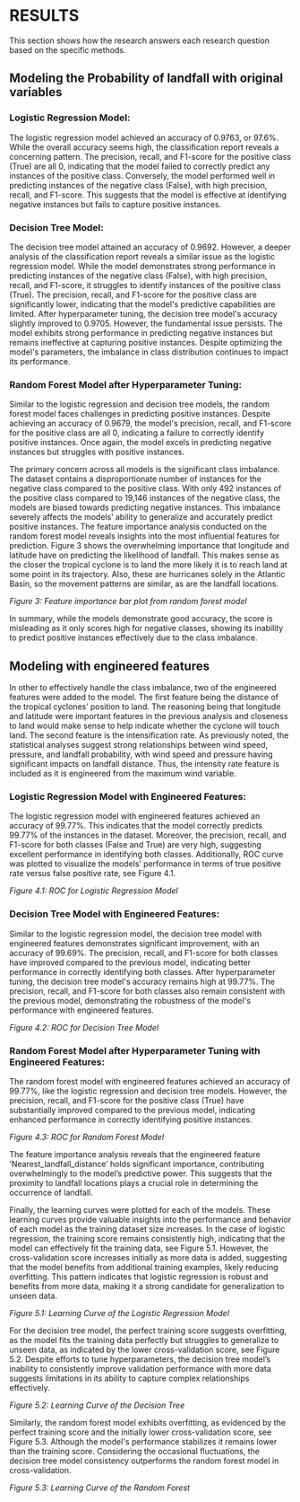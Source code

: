 # RESULTS
This section shows how the research answers each research question based on the specific methods.

## Modeling the Probability of landfall with original variables

### Logistic Regression Model:
The logistic regression model achieved an accuracy of 0.9763, or 97.6%. While the overall accuracy seems high, the classification report reveals a concerning pattern. The precision, recall, and F1-score for the positive class (True) are all 0, indicating that the model failed to correctly predict any instances of the positive class. Conversely, the model performed well in predicting instances of the negative class (False), with high precision, recall, and F1-score. This suggests that the model is effective at identifying negative instances but fails to capture positive instances. 

### Decision Tree Model:
The decision tree model attained an accuracy of 0.9692. However, a deeper analysis of the classification report reveals a similar issue as the logistic regression model. While the model demonstrates strong performance in predicting instances of the negative class (False), with high precision, recall, and F1-score, it struggles to identify instances of the positive class (True). The precision, recall, and F1-score for the positive class are significantly lower, indicating that the model's predictive capabilities are limited. 
After hyperparameter tuning, the decision tree model's accuracy slightly improved to 0.9705. However, the fundamental issue persists. The model exhibits strong performance in predicting negative instances but remains ineffective at capturing positive instances. Despite optimizing the model's parameters, the imbalance in class distribution continues to impact its performance.

### Random Forest Model after Hyperparameter Tuning:
Similar to the logistic regression and decision tree models, the random forest model faces challenges in predicting positive instances. Despite achieving an accuracy of 0.9679, the model's precision, recall, and F1-score for the positive class are all 0, indicating a failure to correctly identify positive instances. Once again, the model excels in predicting negative instances but struggles with positive instances.

The primary concern across all models is the significant class imbalance. The dataset contains a disproportionate number of instances for the negative class compared to the positive class. With only 492 instances of the positive class compared to 19,146 instances of the negative class, the models are biased towards predicting negative instances. This imbalance severely affects the models’ ability to generalize and accurately predict positive instances.
The feature importance analysis conducted on the random forest model reveals insights into the most influential features for prediction. Figure 3 shows the overwhelming importance that longitude and latitude have on predicting the likelihood of landfall. This makes sense as the closer the tropical cyclone is to land the more likely it is to reach land at some point in its trajectory. Also, these are hurricanes solely in the Atlantic Basin, so the movement patterns are similar, as are the landfall locations.

*Figure 3: Feature importance bar plot from random forest model*

In summary, while the models demonstrate good accuracy, the score is misleading as it only scores high for negative classes, showing its inability to predict positive instances effectively due to the class imbalance.

## Modeling with engineered features

In other to effectively handle the class imbalance, two of the engineered features were added to the model. The first feature being the distance of the tropical cyclones’ position to land. The reasoning being that longitude and latitude were important features in the previous analysis and closeness to land would make sense to help indicate whether the cyclone will touch land. The second feature is the intensification rate. As previously noted, the statistical analyses suggest strong relationships between wind speed, pressure, and landfall probability, with wind speed and pressure having significant impacts on landfall distance. Thus, the intensity rate feature is included as it is engineered from the maximum wind variable. 

### Logistic Regression Model with Engineered Features:
The logistic regression model with engineered features achieved an accuracy of 99.77%. This indicates that the model correctly predicts 99.77% of the instances in the dataset. Moreover, the precision, recall, and F1-score for both classes (False and True) are very high, suggesting excellent performance in identifying both classes. Additionally, ROC curve was plotted to visualize the models’ performance in terms of true positive rate versus false positive rate, see Figure 4.1.

*Figure 4.1: ROC for Logistic Regression Model*

### Decision Tree Model with Engineered Features:
Similar to the logistic regression model, the decision tree model with engineered features demonstrates significant improvement, with an accuracy of 99.69%. The precision, recall, and F1-score for both classes have improved compared to the previous model, indicating better performance in correctly identifying both classes. After hyperparameter tuning, the decision tree model's accuracy remains high at 99.77%. The precision, recall, and F1-score for both classes also remain consistent with the previous model, demonstrating the robustness of the model's performance with engineered features.

*Figure 4.2: ROC for Decision Tree Model*

### Random Forest Model after Hyperparameter Tuning with Engineered Features:

The random forest model with engineered features achieved an accuracy of 99.77%, like the logistic regression and decision tree models. However, the precision, recall, and F1-score for the positive class (True) have substantially improved compared to the previous model, indicating enhanced performance in correctly identifying positive instances.

*Figure 4.3: ROC for Random Forest Model*

The feature importance analysis reveals that the engineered feature ‘Nearest_landfall_distance’ holds significant importance, contributing overwhelmingly to the model’s predictive power. This suggests that the proximity to landfall locations plays a crucial role in determining the occurrence of landfall. 

Finally, the learning curves were plotted for each of the models. These learning curves provide valuable insights into the performance and behavior of each model as the training dataset size increases. In the case of logistic regression, the training score remains consistently high, indicating that the model can effectively fit the training data, see Figure 5.1. However, the cross-validation score increases initially as more data is added, suggesting that the model benefits from additional training examples, likely reducing overfitting. This pattern indicates that logistic regression is robust and benefits from more data, making it a strong candidate for generalization to unseen data.

*Figure 5.1: Learning Curve of the Logistic Regression Model*

For the decision tree model, the perfect training score suggests overfitting, as the model fits the training data perfectly but struggles to generalize to unseen data, as indicated by the lower cross-validation score, see Figure 5.2. Despite efforts to tune hyperparameters, the decision tree model’s inability to consistently improve validation performance with more data suggests limitations in its ability to capture complex relationships effectively.

*Figure 5.2: Learning Curve of the Decision Tree*

Similarly, the random forest model exhibits overfitting, as evidenced by the perfect training score and the initially lower cross-validation score, see Figure 5.3. Although the model's performance stabilizes it remains lower than the training score. Considering the occasional fluctuations, the decision tree model consistency outperforms the random forest model in cross-validation. 

*Figure 5.3: Learning Curve of the Random Forest*
